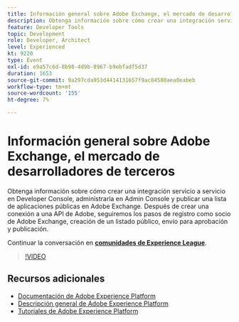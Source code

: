 ```yaml
---
title: Información general sobre Adobe Exchange, el mercado de desarrolladores de terceros
description: Obtenga información sobre cómo crear una integración servicio a servicio en Developer Console, administrarla en Admin Console y publicar una lista de aplicaciones públicas en Adobe Exchange. Después de crear una conexión a una API de Adobe, seguiremos los pasos de registro como socio de Adobe Exchange, creación de un listado público, envío para aprobación y publicación.
feature: Developer Tools
topic: Development
role: Developer, Architect
level: Experienced
kt: 9220
type: Event
exl-id: e9a57c6d-8b98-4d9b-8967-b9ebfadf5d37
duration: 1653
source-git-commit: 9a297cda953d4414131657f9ac84580aea0eabeb
workflow-type: tm+mt
source-wordcount: '155'
ht-degree: 7%

---
```


# Información general sobre Adobe Exchange, el mercado de desarrolladores de terceros

Obtenga información sobre cómo crear una integración servicio a servicio en Developer Console, administrarla en Admin Console y publicar una lista de aplicaciones públicas en Adobe Exchange. Después de crear una conexión a una API de Adobe, seguiremos los pasos de registro como socio de Adobe Exchange, creación de un listado público, envío para aprobación y publicación.

Continuar la conversación en **[comunidades de Experience League](https://adobe.ly/3ooiltm)**.

>[!VIDEO](https://video.tv.adobe.com/v/337841/?quality=12&learn=on&hidetitle=true)

## Recursos adicionales

- [Documentación de Adobe Experience Platform](https://experienceleague.adobe.com/docs/experience-platform.html?lang=es)
- [Descripción general de Adobe Experience Platform](https://experienceleague.adobe.com/docs/experience-platform/landing/home.html?lang=es)
- [Tutoriales de Adobe Experience Platform](https://experienceleague.adobe.com/docs/platform-learn/tutorials/overview.html?lang=es)
